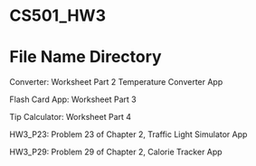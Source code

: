 # CS501_HW3

# File Name Directory
Converter: Worksheet Part 2 Temperature Converter App

Flash Card App: Worksheet Part 3

Tip Calculator: Worksheet Part 4

HW3_P23: Problem 23 of Chapter 2, Traffic Light Simulator App

HW3_P29: Problem 29 of Chapter 2, Calorie Tracker App
